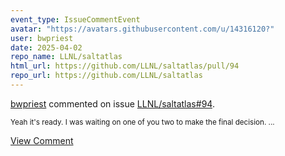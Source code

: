 ```yaml
---
event_type: IssueCommentEvent
avatar: "https://avatars.githubusercontent.com/u/14316120?"
user: bwpriest
date: 2025-04-02
repo_name: LLNL/saltatlas
html_url: https://github.com/LLNL/saltatlas/pull/94
repo_url: https://github.com/LLNL/saltatlas
---
```


<a href='https://github.com/bwpriest' target='_blank'>bwpriest</a> commented on issue <a href='https://github.com/LLNL/saltatlas/pull/94' target='_blank'>LLNL/saltatlas#94</a>.

<small>Yeah it's ready. I was waiting on one of you two to make the final decision. ...</small>

<a href='https://github.com/LLNL/saltatlas/pull/94' target='_blank'>View Comment</a>